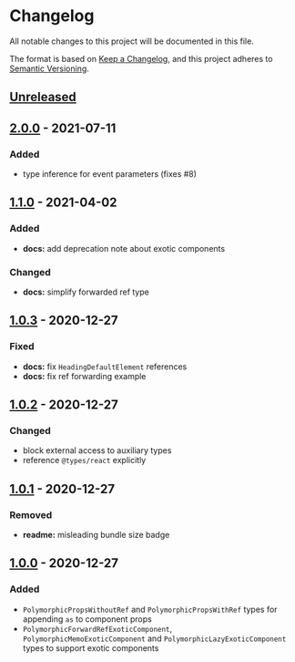 # Changelog

All notable changes to this project will be documented in this file.

The format is based on [Keep a Changelog](https://keepachangelog.com/en/1.0.0/),
and this project adheres to [Semantic Versioning](https://semver.org/spec/v2.0.0.html).

## [Unreleased]

## [2.0.0] - 2021-07-11

### Added

- type inference for event parameters (fixes #8)

## [1.1.0] - 2021-04-02

### Added

- **docs:** add deprecation note about exotic components

### Changed

- **docs:** simplify forwarded ref type

## [1.0.3] - 2020-12-27

### Fixed

- **docs:** fix `HeadingDefaultElement` references
- **docs:** fix ref forwarding example

## [1.0.2] - 2020-12-27

### Changed

- block external access to auxiliary types
- reference `@types/react` explicitly

## [1.0.1] - 2020-12-27

### Removed

- **readme:** misleading bundle size badge

## [1.0.0] - 2020-12-27

### Added

- `PolymorphicPropsWithoutRef` and `PolymorphicPropsWithRef` types for appending `as` to component props
- `PolymorphicForwardRefExoticComponent`, `PolymorphicMemoExoticComponent` and `PolymorphicLazyExoticComponent` types to support exotic components

[unreleased]: https://github.com/kosmotema/react-polymorphic-types/compare/v2.0.0...HEAD
[2.0.0]: https://github.com/kosmotema/react-polymorphic-types/compare/v1.1.0...v2.0.0
[1.1.0]: https://github.com/kosmotema/react-polymorphic-types/compare/v1.0.3...v1.1.0
[1.0.3]: https://github.com/kosmotema/react-polymorphic-types/compare/v1.0.2...v1.0.3
[1.0.2]: https://github.com/kosmotema/react-polymorphic-types/compare/v1.0.1...v1.0.2
[1.0.1]: https://github.com/kosmotema/react-polymorphic-types/compare/v1.0.0...v1.0.1
[1.0.0]: https://github.com/kosmotema/react-polymorphic-types/releases/tag/v1.0.0
